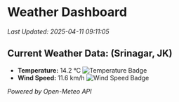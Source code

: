 
# Weather Dashboard

_Last Updated: 2025-04-11 09:11:05_

## Current Weather Data: (Srinagar, JK)
- **Temperature:** 14.2 °C ![Temperature Badge](https://img.shields.io/badge/Temperature-Low%20Temp-blue)
- **Wind Speed:** 11.6 km/h ![Wind Speed Badge](https://img.shields.io/badge/Wind%20Speed-Light%20Wind-blue)

*Powered by Open-Meteo API*
